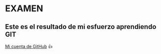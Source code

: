 # EXAMEN

## Este es el resultado de mi esfuerzo aprendiendo **GIT**

[Mi cuenta de GitHub](http://github.com)  :+1:
